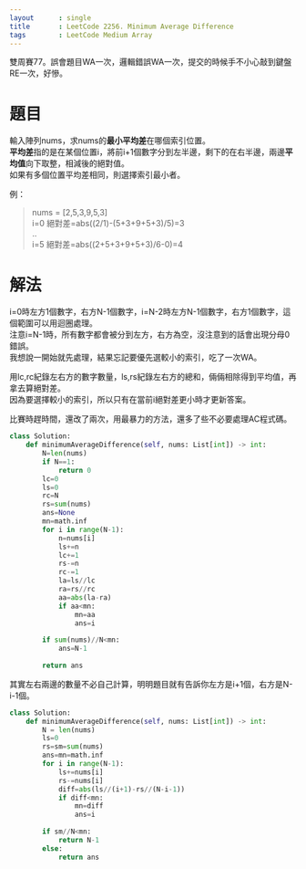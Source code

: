 ```yaml
--- 
layout      : single
title       : LeetCode 2256. Minimum Average Difference
tags        : LeetCode Medium Array
---
```

雙周賽77。誤會題目WA一次，邏輯錯誤WA一次，提交的時候手不小心敲到鍵盤RE一次，好慘。

# 題目
輸入陣列nums，求nums的**最小平均差**在哪個索引位置。  
**平均差**指的是在某個位置i，將前i+1個數字分到左半邊，剩下的在右半邊，兩邊**平均值**向下取整，相減後的絕對值。  
如果有多個位置平均差相同，則選擇索引最小者。

例：  
> nums = [2,5,3,9,5,3]  
> i=0 絕對差=abs((2/1)-(5+3+9+5+3)/5)=3  
> ..  
> i=5 絕對差=abs((2+5+3+9+5+3)/6-0)=4

# 解法
i=0時左方1個數字，右方N-1個數字，i=N-2時左方N-1個數字，右方1個數字，這個範圍可以用迴圈處理。  
注意i=N-1時，所有數字都會被分到左方，右方為空，沒注意到的話會出現分母0錯誤。  
我想說一開始就先處理，結果忘記要優先選較小的索引，吃了一次WA。  

用lc,rc紀錄左右方的數字數量，ls,rs紀錄左右方的總和，倆倆相除得到平均值，再拿去算絕對差。  
因為要選擇較小的索引，所以只有在當前i絕對差更小時才更新答案。

比賽時趕時間，還改了兩次，用最暴力的方法，還多了些不必要處理AC程式碼。  

```python
class Solution:
    def minimumAverageDifference(self, nums: List[int]) -> int:
        N=len(nums)
        if N==1:
            return 0
        lc=0
        ls=0
        rc=N
        rs=sum(nums)
        ans=None
        mn=math.inf
        for i in range(N-1):
            n=nums[i]
            ls+=n
            lc+=1
            rs-=n
            rc-=1
            la=ls//lc
            ra=rs//rc
            aa=abs(la-ra)
            if aa<mn:
                mn=aa
                ans=i
            
        if sum(nums)//N<mn:
            ans=N-1
        
        return ans
```

其實左右兩邊的數量不必自己計算，明明題目就有告訴你左方是i+1個，右方是N-i-1個。

```python
class Solution:
    def minimumAverageDifference(self, nums: List[int]) -> int:
        N = len(nums)
        ls=0
        rs=sm=sum(nums)
        ans=mn=math.inf
        for i in range(N-1):
            ls+=nums[i]
            rs-=nums[i]
            diff=abs(ls//(i+1)-rs//(N-i-1))
            if diff<mn:
                mn=diff
                ans=i
                
        if sm//N<mn:
            return N-1
        else:
            return ans
```